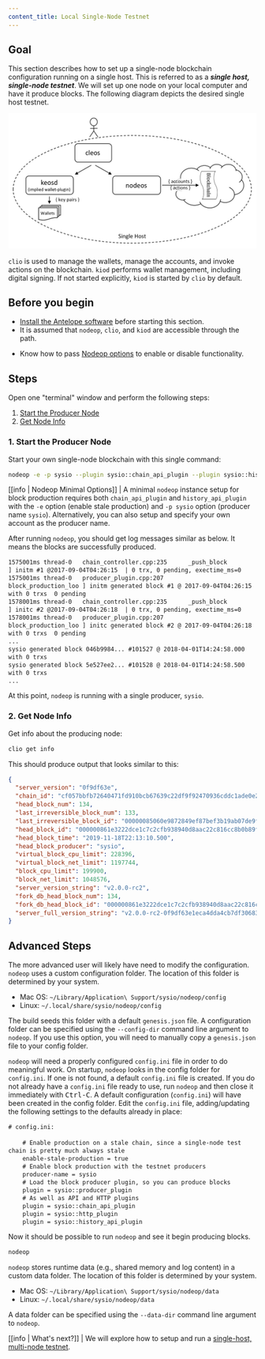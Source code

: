 ```yaml
---
content_title: Local Single-Node Testnet
---
```


## Goal

This section describes how to set up a single-node blockchain configuration running on a single host.  This is referred to as a _**single host, single-node testnet**_.  We will set up one node on your local computer and have it produce blocks.  The following diagram depicts the desired single host testnet.

![Single host single node testnet](single-host-single-node-testnet.png)

`clio` is used to manage the wallets, manage the accounts, and invoke actions on the blockchain.  `kiod` performs wallet management, including digital signing.  If not started explicitly, `kiod` is started by `clio` by default.

## Before you begin

* [Install the Antelope software](../../../00_install/index.md) before starting this section.
* It is assumed that `nodeop`, `clio`, and `kiod` are accessible through the path.  

[//]: # (THIS IS A COMMENT, NEXT LINK HAS BROKEN LINK)  
[//]: # (If you built Antelope using shell scripts, make sure to run the Install Script ../../../00_install/01_build-from-source/01_shell-scripts/03_install-antelope-binaries.md .)  

* Know how to pass [Nodeop options](../../02_usage/00_nodeop-options.md) to enable or disable functionality.

## Steps

Open one "terminal" window and perform the following steps:

1. [Start the Producer Node](#1-start-the-producer-node)
2. [Get Node Info](#2-get-node-info)

### 1. Start the Producer Node

Start your own single-node blockchain with this single command:

```sh
nodeop -e -p sysio --plugin sysio::chain_api_plugin --plugin sysio::history_api_plugin
```

[[info | Nodeop Minimal Options]]
| A minimal `nodeop` instance setup for block production requires both `chain_api_plugin` and `history_api_plugin` with the `-e` option (enable stale production) and `-p sysio` option (producer name `sysio`). Alternatively, you can also setup and specify your own account as the producer name.

After running `nodeop`, you should get log messages similar as below. It means the blocks are successfully produced.

```console
1575001ms thread-0   chain_controller.cpp:235      _push_block          ] initm #1 @2017-09-04T04:26:15  | 0 trx, 0 pending, exectime_ms=0
1575001ms thread-0   producer_plugin.cpp:207       block_production_loo ] initm generated block #1 @ 2017-09-04T04:26:15 with 0 trxs  0 pending
1578001ms thread-0   chain_controller.cpp:235      _push_block          ] initc #2 @2017-09-04T04:26:18  | 0 trx, 0 pending, exectime_ms=0
1578001ms thread-0   producer_plugin.cpp:207       block_production_loo ] initc generated block #2 @ 2017-09-04T04:26:18 with 0 trxs  0 pending
...
sysio generated block 046b9984... #101527 @ 2018-04-01T14:24:58.000 with 0 trxs
sysio generated block 5e527ee2... #101528 @ 2018-04-01T14:24:58.500 with 0 trxs
...
```
At this point, `nodeop` is running with a single producer, `sysio`.

### 2. Get Node Info

Get info about the producing node:

```sh
clio get info
```

This should produce output that looks similar to this:

```json
{
  "server_version": "0f9df63e",
  "chain_id": "cf057bbfb72640471fd910bcb67639c22df9f92470936cddc1ade0e2f2e7dc4f",
  "head_block_num": 134,
  "last_irreversible_block_num": 133,
  "last_irreversible_block_id": "00000085060e9872849ef87bef3b19ab07de9faaed71154510c7f0aeeaddae2c",
  "head_block_id": "000000861e3222dce1c7c2cfb938940d8aac22c816cc8b0b89f6bf65a8ad5bdc",
  "head_block_time": "2019-11-18T22:13:10.500",
  "head_block_producer": "sysio",
  "virtual_block_cpu_limit": 228396,
  "virtual_block_net_limit": 1197744,
  "block_cpu_limit": 199900,
  "block_net_limit": 1048576,
  "server_version_string": "v2.0.0-rc2",
  "fork_db_head_block_num": 134,
  "fork_db_head_block_id": "000000861e3222dce1c7c2cfb938940d8aac22c816cc8b0b89f6bf65a8ad5bdc",
  "server_full_version_string": "v2.0.0-rc2-0f9df63e1eca4dda4cb7df30683f4a1220599444"
}
```

## Advanced Steps

The more advanced user will likely have need to modify the configuration.  `nodeop` uses a custom configuration folder.  The location of this folder is determined by your system.

* Mac OS: `~/Library/Application\ Support/sysio/nodeop/config`
* Linux: `~/.local/share/sysio/nodeop/config`

The build seeds this folder with a default `genesis.json` file.  A configuration folder can be specified using the `--config-dir` command line argument to `nodeop`.  If you use this option, you will need to manually copy a `genesis.json` file to your config folder.

`nodeop` will need a properly configured `config.ini` file in order to do meaningful work.  On startup, `nodeop` looks in the config folder for `config.ini`.  If one is not found, a default `config.ini` file is created.  If you do not already have a `config.ini` file ready to use, run `nodeop` and then close it immediately with <kbd>Ctrl-C</kbd>.  A default configuration (`config.ini`) will have been created in the config folder.  Edit the `config.ini` file, adding/updating the following settings to the defaults already in place:

```console
# config.ini:

    # Enable production on a stale chain, since a single-node test chain is pretty much always stale
    enable-stale-production = true
    # Enable block production with the testnet producers
    producer-name = sysio
    # Load the block producer plugin, so you can produce blocks
    plugin = sysio::producer_plugin
    # As well as API and HTTP plugins
    plugin = sysio::chain_api_plugin
    plugin = sysio::http_plugin
    plugin = sysio::history_api_plugin
```

Now it should be possible to run `nodeop` and see it begin producing blocks.

```sh
nodeop
```

`nodeop` stores runtime data (e.g., shared memory and log content) in a custom data folder.  The location of this folder is determined by your system.

* Mac OS: `~/Library/Application\ Support/sysio/nodeop/data`
* Linux: `~/.local/share/sysio/nodeop/data`

A data folder can be specified using the `--data-dir` command line argument to `nodeop`.

[[info | What's next?]]
| We will explore how to setup and run a [single-host, multi-node testnet](01_local-multi-node-testnet.md).
